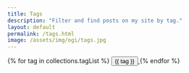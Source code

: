 ```yaml
---
title: Tags
description: "Filter and find posts on my site by tag."
layout: default
permalink: /tags.html
image: /assets/img/ogi/tags.jpg
---
```

{% for tag in collections.tagList %}
<span>
  <a href="/tags/{{ tag }}" class="no-underline">
    <button class="pill--button">
      {{ tag }}
    </button>
  </a>
</span>
{% endfor %}
